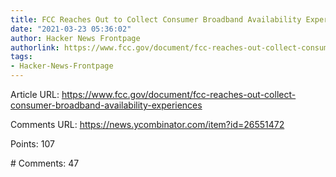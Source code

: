 ```yaml
---
title: FCC Reaches Out to Collect Consumer Broadband Availability Experiences
date: "2021-03-23 05:36:02"
author: Hacker News Frontpage
authorlink: https://www.fcc.gov/document/fcc-reaches-out-collect-consumer-broadband-availability-experiences
tags:
- Hacker-News-Frontpage
---
```


<p>Article URL: <a href="https://www.fcc.gov/document/fcc-reaches-out-collect-consumer-broadband-availability-experiences">https://www.fcc.gov/document/fcc-reaches-out-collect-consumer-broadband-availability-experiences</a></p>
<p>Comments URL: <a href="https://news.ycombinator.com/item?id=26551472">https://news.ycombinator.com/item?id=26551472</a></p>
<p>Points: 107</p>
<p># Comments: 47</p>
